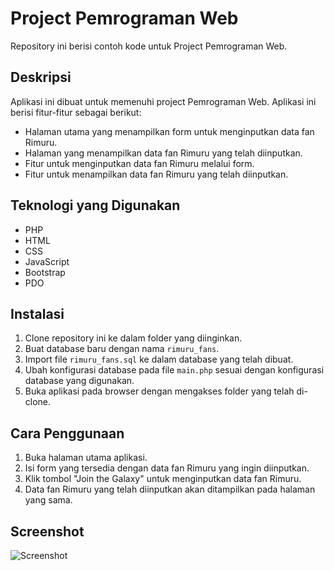 # Project Pemrograman Web

Repository ini berisi contoh kode untuk Project Pemrograman Web.

## Deskripsi

Aplikasi ini dibuat untuk memenuhi project Pemrograman Web. Aplikasi ini berisi fitur-fitur sebagai berikut:

* Halaman utama yang menampilkan form untuk menginputkan data fan Rimuru.
* Halaman yang menampilkan data fan Rimuru yang telah diinputkan.
* Fitur untuk menginputkan data fan Rimuru melalui form.
* Fitur untuk menampilkan data fan Rimuru yang telah diinputkan.

## Teknologi yang Digunakan

* PHP
* HTML
* CSS
* JavaScript
* Bootstrap
* PDO

## Instalasi

1. Clone repository ini ke dalam folder yang diinginkan.
2. Buat database baru dengan nama `rimuru_fans`.
3. Import file `rimuru_fans.sql` ke dalam database yang telah dibuat.
4. Ubah konfigurasi database pada file `main.php` sesuai dengan konfigurasi database yang digunakan.
5. Buka aplikasi pada browser dengan mengakses folder yang telah di-clone.

## Cara Penggunaan

1. Buka halaman utama aplikasi.
2. Isi form yang tersedia dengan data fan Rimuru yang ingin diinputkan.
3. Klik tombol "Join the Galaxy" untuk menginputkan data fan Rimuru.
4. Data fan Rimuru yang telah diinputkan akan ditampilkan pada halaman yang sama.

## Screenshot

![Screenshot](screenshot.png)

